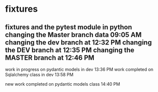 # fixtures
fixtures and the pytest module in python
changing the Master branch data 09:05 AM
changing the dev branch at 12:32 PM
changing the DEV branch at 12:35 PM
changing the MASTER branch at 12:46 PM
---------------------------------------
work in progress on pydantic models in dev 13:36 PM
work completed on Sqlalchemy class in dev 13:58 PM 

new work completed on pydantic models class 14:40 PM
